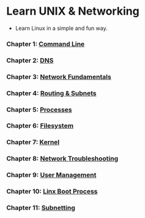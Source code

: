 # Learn UNIX & Networking

-  Learn Linux in a simple and fun way.
 
### Chapter 1: [Command Line](https://moabukar.github.io/unix-learn/command-line/)


### Chapter 2: [DNS](https://moabukar.github.io/unix-learn/dns/what-is-dns)


### Chapter 3: [Network Fundamentals](https://moabukar.github.io/unix-learn/network-fundamentals/osi-model)

### Chapter 4: [Routing & Subnets](https://moabukar.github.io/unix-learn/routing/what-is-a-router)


### Chapter 5: [Processes](https://moabukar.github.io/unix-learn/processes/what-is-a-process)

### Chapter 6: [Filesystem](https://moabukar.github.io/unix-learn/filesystem/filesystem-hierarchy)

### Chapter 7: [Kernel](https://moabukar.github.io/unix-learn/kernel/kernel-overview)

### Chapter 8: [Network Troubleshooting](https://moabukar.github.io/unix-learn/network-troubleshooting/ping)

### Chapter 9: [User Management](https://moabukar.github.io/unix-learn/user-management/users-and-groups)

### Chapter 10: [Linx Boot Process](https://moabukar.github.io/unix-learn/booting/boot-process-overview)

### Chapter 11: [Subnetting](https://moabukar.github.io/unix-learn/subnetting/subnets)
